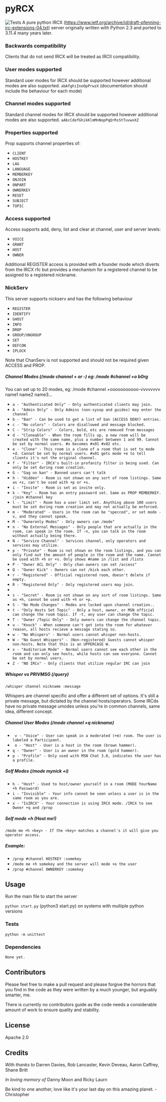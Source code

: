 
# pyRCX

  

![Tests](https://github.com/cwebbtw/pyRCX/actions/workflows/github-actions-python-tests.yml/badge.svg)
A pure python IRCX (https://www.ietf.org/archive/id/draft-pfenning-irc-extensions-04.txt) server originally written with Python 2.3 and ported to 3.11.4 many years later.

### Backwards compatibility

Clients that do not send IRCX will be treated as IRCII compatibility.

### User modes supported

Standard user modes for IRCX should be supported however additional modes are also supported.
`abAfghiInoOpPrwzX`
(documentation should include the behaviour for each mode)

  

### Channel modes supported

Standard channel modes for IRCX should be supported however additional modes are also supported.
`aAbcCdefGhikKlmMnNopPqQrRsStTuvwxXZ`

### Properties supported

Prop supports channel properties of:
-  `CLIENT`
-  `HOSTKEY`
-  `LAG`
-  `LANGUAGE`
-  `MEMBERKEY`
-  `ONJOIN`
-  `ONPART`
-  `OWNERKEY`
-  `RESET`
-  `SUBJECT`
-  `TOPIC`

  

### Access supported

Access supports add, deny, list and clear at channel, user and server levels:
-  `VOICE`
-  `GRANT`
-  `HOST`
-  `OWNER`

Additional REGISTER access is provided with a founder mode which diverts from the IRCX rfc but provides
a mechanism for a registered channel to be assigned to a registered nickname.

### NickServ

This server supports nickserv and has the following behaviour
-  `REGISTER`
-  `IDENTIFY`
-  `GHOST`
-  `INFO`
-  `DROP`
-  `GROUP/UNGROUP`
-  `SET`
-  `DEFCON`
-  `IPLOCK`

Note that ChanServ is not supported and should not be required given ACCESS and PROP.

##### Channel Modes (/mode channel + or -) eg: /mode #channel +o b0rg
You can set up to 20 modes, eg: /mode #channel +ooooooooooo-vvvvvvvv name1 name2 name3...
- `a - "Authenticated Only" - Only authenticated clients may join.`
- `A - "Admin Only" - Only Admins (non-sysop and guides) may enter the channel`
- `b - "Ban" - Can be used to get a list of ban (ACCESS DENY) entries.`
- `c - "No colors" - Colors are disallowed and message blocked.`
- `C - "Strip Colors" - Colors, bold, etc are removed from messages`
- `d - "Cloneable" - When the room fills up, a new room will be created with the same name, plus a number between 1 and 99. Cannot be set by normal users. #x becomes #x01 #x02 etc.`
- `e - "Clone" - This room is a clone of a room that is set to mode +d. Cannot be set by normal users. #x01 gets mode +e to tell clients it's not the original channel.`
- `f - "Filter" - IRCX's built-in profanity filter is being used. Can only be set during room creation.`
- `G - "Gag on ban" - Banned users can't talk`
- `h - "Hidden" - Room is not shown on any sort of room listings. Same as +s, can't be used with +p or +s.`
- `i - "Invite" - Room is set as invite only.`
- `k - "Key" - Room has an entry password set. Same as PROP MEMBERKEY. /join #channel key`
- `l - "Limit" - Room has a user limit set. Anything above 100 users must be set during room creation and may not actually be enforced.`
- `m - "Moderated" - Users in the room can be "specced", or set mode -v, and they cannot speak.`
- `M - "Owneronly Modes" - Only owners can /mode"`
- `n - "No External Messages" - Only people that are actually in the room, can speak in the room. If -n, you can talk in the room without actually being there.`
- `N - "Service Channel" - Services channel, only operators and services may utilize.`
- `p - "Private" - Room is not shown on the room listings, and you can only find out the amount of people in the room and the name. Cannot be used with +h or +s. Only shows #name in /list and /listx`
- `P - "Owner ACL Only" - Only chan owners can set /access"`
- `Q - "Owner Kick" - Owners can not /kick each other.`
- `r - "Registered" - Official registered room, doesn't delete if empty.`
- `R - "Registered Only" - Only registered users may join.`
- 
- `s - "Secret" - Room is not shown on any sort of room listings. Same as +h, cannot be used with +h or +p.`
- `S - "No Mode Changes" - Modes are locked upon channel creation..`
- `t - "Only Hosts Set Topic" - Only a host, owner, or MSN official can change the room topic. If -t, any user can change the topic.`
- `T - "Owner /Topic Only" - Only owners can change the channel topic.`
- `u - "Knock" - When someone can't get into the room for whatever reason, all hosts recieve a message stating so.`
- `w - "No Whispers" - Normal users cannot whisper non-hosts.`
- `W - "No Guest Whispers" - (Non-registered) Guests cannot whisper non-hosts. Note that this is an UPPERCASE W.`
- `x - "Auditorium Mode" - Normal users cannot see each other in the room and can only see hosts, while hosts can see everyone. Cannot be set by normal users.`
- `Z - "NO IRCx" - Only clients that utilize regular IRC can join`

##### Whisper vs PRIVMSG (/query)
`/whisper channel nickname :message`

Whispers are channel specific and offer a different set of options.
It's still a private message, but dictated by the channel hosts/operators.
Some IRCds have no private message umodes unless you're in common channels, same idea, different concept.

##### Channel User Modes (/mode channel +q nickname)
- ` v - "Voice" - User can speak in a moderated (+m) room. The user is labeled a Participant.`
- ` o - "Host" - User is a host in the room (brown hammer).`
- `q - "Owner" - User is an owner in the room (gold hammer).`
- `p - "Profile" - Only used with MSN Chat 3.0, indicates the user has a profile.`

  

##### Self Modes (/mode mynick +i)
- `h - "Host" - Used to host/owner yourself in a room (MODE YourName +h Password)`
- `i - "Invisible" - Your info cannot be seen unless a user is in the same room as you are.`
- `x - "IsIRCX" - Your connection is using IRCX mode. /IRCX to see Owner +q and /prop`

##### Self mode +h (Host me!)

`/mode me +h <key> - If the <key> matches a channel's it will give you operator access.`

##### Example:

- `/prop #channel HOSTKEY :somekey`
- `/mode me +h somekey and the server will mode +o the user`
- `/prop #channel OWNERKEY :somekey`


## Usage

Run the main file to start the server

`python start.py` (python3 start.py) on systems with multiple python versions

### Tests

`python -m unittest`

### Dependencies

`None yet.`

## Contributors

Please feel free to make a pull request and please forgive the horrors that you find in the code as they were written by a much younger, but arguably smarter, me.

There is currently no contributors guide as the code needs a considerable amount of work to ensure quality and stability.

## License

Apache 2.0

## Credits

_With thanks to_
Darren Davies, Rob Lancaster, Kevin Deveau, Aaron Caffrey, Shane Britt

_In loving memory of_
Danny Moon and Ricky Laurn

Be kind to one another, love like it's your last day on this amazing planet. -Christopher

